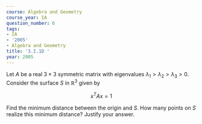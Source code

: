 ```yaml
---
course: Algebra and Geometry
course_year: IA
question_number: 6
tags:
- IA
- '2005'
- Algebra and Geometry
title: '3.I.1D '
year: 2005
---
```



Let $A$ be a real $3 \times 3$ symmetric matrix with eigenvalues $\lambda_{1}>\lambda_{2}>\lambda_{3}>0$. Consider the surface $S$ in $\mathbb{R}^{3}$ given by

$$x^{T} A x=1$$

Find the minimum distance between the origin and $S$. How many points on $S$ realize this minimum distance? Justify your answer.